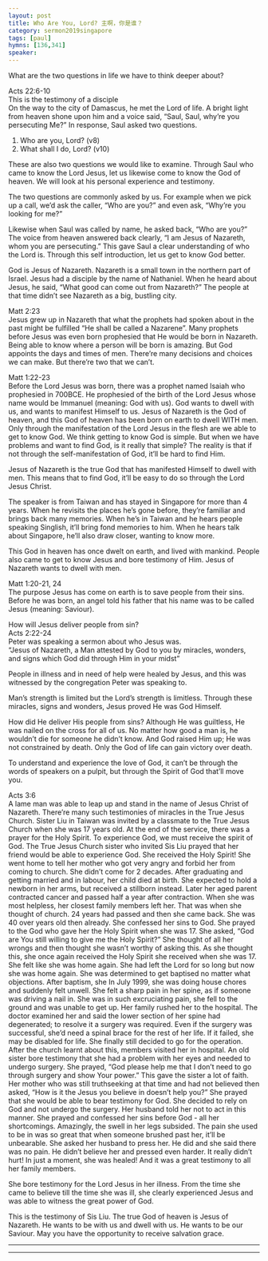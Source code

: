 ```yaml
---  
layout: post  
title: Who Are You, Lord? 主啊，你是谁？  
category: sermon2019singapore  
tags: [paul]  
hymns: [136,341]  
speaker:  
---
```


What are the two questions in life we have to think deeper about?

Acts 22:6-10  
This is the testimony of a disciple  
On the way to the city of Damascus, he met the Lord of life. A bright light from heaven shone upon him and a voice said, “Saul, Saul, why’re you persecuting Me?” In response, Saul asked two questions. 

1. Who are you, Lord? (v8)  
2. What shall I do, Lord? (v10)

These are also two questions we would like to examine. Through Saul who came to know the Lord Jesus, let us likewise come to know the God of heaven. We will look at his personal experience and testimony. 

The two questions are commonly asked by us. For example when we pick up a call, we’d ask the caller, “Who are you?” and even ask, “Why’re you looking for me?” 

Likewise when Saul was called by name, he asked back, “Who are you?” The voice from heaven answered back clearly, “I am Jesus of Nazareth, whom you are persecuting.” This gave Saul a clear understanding of who the Lord is. Through this self introduction, let us get to know God better. 

God is Jesus of Nazareth. Nazareth is a small town in the northern part of Israel. Jesus had a disciple by the name of Nathaniel. When he heard about Jesus, he said, “What good can come out from Nazareth?” The people at that time didn’t see Nazareth as a big, bustling city. 

Matt 2:23  
Jesus grew up in Nazareth that what the prophets had spoken about in the past might be fulfilled “He shall be called a Nazarene”. Many prophets before Jesus was even born prophesied that He would be born in Nazareth. Being able to know where a person will be born is amazing. But God appoints the days and times of men. There’re many decisions and choices we can make. But there’re two that we can’t. 

Matt 1:22-23  
Before the Lord Jesus was born, there was a prophet named Isaiah who prophesied in 700BCE. He prophesied of the birth of the Lord Jesus whose name would be Immanuel (meaning: God with us). God wants to dwell with us, and wants to manifest Himself to us. Jesus of Nazareth is the God of heaven, and this God of heaven has been born on earth to dwell WITH men. Only through the manifestation of the Lord Jesus in the flesh are we able to get to know God. We think getting to know God is simple. But when we have problems and want to find God, is it really that simple? The reality is that if not through the self-manifestation of God, it’ll be hard to find Him. 

Jesus of Nazareth is the true God that has manifested Himself to dwell with men. This means that to find God, it’ll be easy to do so through the Lord Jesus Christ. 

The speaker is from Taiwan and has stayed in Singapore for more than 4 years. When he revisits the places he’s gone before, they’re familiar and brings back many memories. When he’s in Taiwan and he hears people speaking Singlish, it’ll bring fond memories to him. When he hears talk about Singapore, he’ll also draw closer, wanting to know more. 

This God in heaven has once dwelt on earth, and lived with mankind. People also came to get to know Jesus and bore testimony of Him. Jesus of Nazareth wants to dwell with men. 

Matt 1:20-21, 24  
The purpose Jesus has come on earth is to save people from their sins. Before he was born, an angel told his father that his name was to be called Jesus (meaning: Saviour). 

How will Jesus deliver people from sin?  
Acts 2:22-24  
Peter was speaking a sermon about who Jesus was.  
“Jesus of Nazareth, a Man attested by God to you by miracles, wonders, and signs which God did through Him in your midst”

People in illness and in need of help were healed by Jesus, and this was witnessed by the congregation Peter was speaking to. 

Man’s strength is limited but the Lord’s strength is limitless. Through these miracles, signs and wonders, Jesus proved He was God Himself. 

How did He deliver His people from sins? Although He was guiltless, He was nailed on the cross for all of us. No matter how good a man is, he wouldn’t die for someone he didn’t know. And God raised Him up; He was not constrained by death. Only the God of life can gain victory over death. 

To understand and experience the love of God, it can’t be through the words of speakers on a pulpit, but through the Spirit of God that’ll move you. 

Acts 3:6  
A lame man was able to leap up and stand in the name of Jesus Christ of Nazareth. There’re many such testimonies of miracles in the True Jesus Church. Sister Liu in Taiwan was invited by a classmate to the True Jesus Church when she was 17 years old. At the end of the service, there was a prayer for the Holy Spirit. To experience God, we must receive the spirit of God. The True Jesus Church sister who invited Sis Liu prayed that her friend would be able to experience God. She received the Holy Spirit! She went home to tell her mother who got very angry and forbid her from coming to church. She didn’t come for 2 decades. After graduating and getting married and in labour, her child died at birth. She expected to hold a newborn in her arms, but received a stillborn instead. Later her aged parent contracted cancer and passed half a year after contraction. When she was most helpless, her closest family members left her. That was when she thought of church. 24 years had passed and then she came back. She was 40 over years old then already. She confessed her sins to God. She prayed to the God who gave her the Holy Spirit when she was 17. She asked, “God are You still willing to give me the Holy Spirit?” She thought of all her wrongs and then thought she wasn’t worthy of asking this. As she thought this, she once again received the Holy Spirit she received when she was 17. She felt like she was home again. She had left the Lord for so long but now she was home again. She was determined to get baptised no matter what objections. After baptism, she  In July 1999, she was doing house chores and suddenly felt unwell. She felt a sharp pain in her spine, as if someone was driving a nail in. She was in such excruciating pain, she fell to the ground and was unable to get up. Her family rushed her to the hospital. The doctor examined her and said the lower section of her spine had degenerated; to resolve it a surgery was required. Even if the surgery was successful, she’d need a spinal brace for the rest of her life. If it failed, she may be disabled for life. She finally still decided to go for the operation. After the church learnt about this, members visited her in hospital. An old sister bore testimony that she had a problem with her eyes and needed to undergo surgery. She prayed, “God please help me that I don’t need to go through surgery and show Your power.” This gave the sister a lot of faith. Her mother who was still truthseeking at that time and had not believed then asked, “How is it the Jesus you believe in doesn’t help you?” She prayed that she would be able to bear testimony for God. She decided to rely on God and not undergo the surgery. Her husband told her not to act in this manner. She prayed and confessed her sins before God - all her shortcomings. Amazingly, the swell in her legs subsided. The pain she used to be in was so great that when someone brushed past her, it’ll be unbearable. She asked her husband to press her. He did and she said there was no pain. He didn’t believe her and pressed even harder. It really didn’t hurt! In just a moment, she was healed! And it was a great testimony to all her family members.

She bore testimony for the Lord Jesus in her illness. From the time she came to believe till the time she was ill, she clearly experienced Jesus and was able to witness the great power of God. 

This is the testimony of Sis Liu. The true God of heaven is Jesus of Nazareth. He wants to be with us and dwell with us. He wants to be our Saviour. May you have the opportunity to receive salvation grace. 



----  
****
